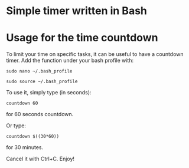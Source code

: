 # Simple timer written in Bash

# Usage for the time countdown

To limit your time on specific tasks, it can be useful to have a countdown timer. Add the function under your bash profile with:

```sudo nano ~/.bash_profile```

```sudo source ~/.bash_profile```

To use it, simply type (in seconds):

```countdown 60```

for 60 seconds countdown.

Or type:

```countdown $((30*60))```

for 30 minutes.

Cancel it with Ctrl+C. Enjoy!
